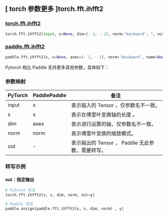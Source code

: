 ## [ torch 参数更多 ]torch.fft.ihfft2

### [torch.fft.ihfft2](https://pytorch.org/docs/stable/generated/torch.fft.ihfft2.html?highlight=torch+fft+ihfft2#torch.fft.ihfft2)

```python
torch.fft.ihfft2(input, s=None, dim=(- 2, - 1), norm='backward', *, out=None)
```

### [paddle.fft.ihfft2](https://www.paddlepaddle.org.cn/documentation/docs/zh/develop/api/paddle/fft/ihfft2_cn.html)

```python
paddle.fft.ihfft2(x, s=None, axes=(- 2, - 1), norm='backward', name=None)
```

Pytorch 相比 Paddle 支持更多其他参数，具体如下：

### 参数映射

| PyTorch                             | PaddlePaddle | 备注                                                                    |
| ----------------------------------- | ------------ | ----------------------------------------------------------------------- |
| input     | x           | 表示输入的 Tensor ，仅参数名不一致。                         |
| s     | s           | 表示在傅里叶变换轴的长度 。                         |
| dim       | axes        | 表示进行运算的轴，仅参数名不一致。                           |
| norm     | norm           | 表示傅里叶变换的缩放模式。                         |
| out           | -      | 表示输出的 Tensor ， Paddle 无此参数，需要转写。         |

###  转写示例
#### out：指定输出
```python
# Pytorch 写法
torch.fft.ihfft2(x, s, dim, norm, out=y)

# Paddle 写法
paddle.assign(paddle.fft.ihfft2(x, s, dim, norm) , y)
```
